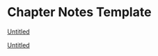 # Chapter Notes Template

[Untitled](Chapter%20Notes%20Template%201fba8fa33dc580528f92d91856f60f5d/Untitled%201fba8fa33dc5808cbfd6e05f6f8e4a27.csv)

[Untitled](Chapter%20Notes%20Template%201fba8fa33dc580528f92d91856f60f5d/Untitled%201fba8fa33dc580d1b6c5c6bca45c363f.csv)